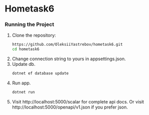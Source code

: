 ﻿# Hometask6

### Running the Project

1. Clone the repository:
   ```bash
   https://github.com/OleksiiYastrebov/hometask6.git
   cd hometask6
    ```
2. Change connection string to yours in appsettings.json.
3. Update db.
    ```bash
   dotnet ef database update
4. Run app.
    ```bash
    dotnet run
5. Visit http://localhost:5000/scalar for complete api docs. Or visit http://localhost:5000/openapi/v1.json if you prefer json.